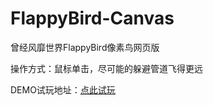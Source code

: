 # FlappyBird-Canvas

曾经风靡世界FlappyBird像素鸟网页版

操作方式：鼠标单击，尽可能的躲避管道飞得更远

DEMO试玩地址：[点此试玩](https://shinyhwong.github.io/FlappyBird-Canvas/index.html)
